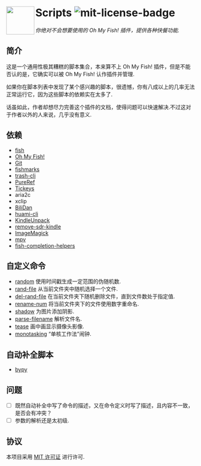 # <img align="left" width="75px" src="https://cdn.rawgit.com/oh-my-fish/oh-my-fish/e4f1c2e0219a17e2c748b824004c8d0b38055c16/docs/logo.svg"/> Scripts ![mit-license-badge][mit-license-badge-url]

_你绝对不会想要使用的 Oh My Fish! 插件，提供各种快餐功能._

## 简介

这是一个通用性极其糟糕的脚本集合，本来算不上 Oh My Fish! 插件，但是不能否认的是，它确实可以被 Oh My Fish! 认作插件并管理.

如果你在脚本列表中发现了某个感兴趣的脚本，很遗憾，你有八成以上的几率无法正常运行它，因为这些脚本的依赖实在太多了.

话虽如此，作者却想尽力完善这个插件的文档，使得问题可以快速解决.不过这对于作者以外的人来说，几乎没有意义.

## 依赖

* [fish][fish-url]
* [Oh My Fish!][oh-my-fish-url]
* [Git][git-url]
* [fishmarks][fishmarks-url]
* [trash-cli][trash-cli-url]
* [PureRef][pureref-url]
* [Tickeys][tickeys-url]
* aria2c
* xclip
* [BiliDan][bilidan-url]
* [huami-cli][huami-cli-url]
* [KindleUnpack][kindle-unpack-url]
* [remove-sdr-kindle][remove-sdr-kindle-url]
* [ImageMagick][imagemagick-url]
* [mpv][mpv-url]
* [fish-completion-helpers][fish-completion-helpers-url]

## 自定义命令

* [random](docs/random.md) 使用时间戳生成一定范围的伪随机数.
* [rand-file](docs/rand-file.md) 从当前文件夹中随机选择一个文件.
* [del-rand-file](docs/del-rand-file.md) 在当前文件夹下随机删除文件，直到文件数处于指定值.
* [rename-num](docs/rename-num.md) 将当前文件夹下的文件使用数字重命名.
* [shadow](docs/shadow.md) 为图片添加阴影.
* [parse-filename](docs/parse-filename.md) 解析文件名.
* [tease](docs/tease.md) 画中画显示摄像头影像.
* [monotasking](docs/monotasking.md) “单核工作法”闹钟.

## 自动补全脚本

* [bypy][bypy-url]

## 问题

* [ ] 既然自动补全中写了命令的描述，又在命令定义时写了描述，且内容不一致，是否会有冲突？
* [ ] 参数的解析还是太初级.

## 协议

本项目采用 [MIT 许可证][mit-license-url] 进行许可.

[mit-license-badge-url]: https://img.shields.io/badge/license-MIT-007EC7.svg
[fish-url]: https://fishshell.com
[oh-my-fish-url]: https://github.com/oh-my-fish
[git-url]: https://git-scm.com
[mit-license-url]: https://opensource.org/licenses/MIT
[fishmarks-url]: https://github.com/techwizrd/fishmarks
[trash-cli-url]: https://github.com/andreafrancia/trash-cli
[pureref-url]: https://www.pureref.com
[tickeys-url]: http://www.yingdev.com/projects/tickeys
[bilidan-url]: https://github.com/m13253/BiliDan
[huami-cli-url]: https://github.com/ninehills/huami-cli
[kindle-unpack-url]: https://github.com/kevinhendricks/KindleUnpack
[remove-sdr-kindle-url]: https://github.com/purocean/remove-sdr-kindle
[imagemagick-url]: https://www.imagemagick.org/script/index.php
[mpv-url]: https://mpv.io/
[fish-completion-helpers-url]: https://github.com/danhper/fish-completion-helpers
[bypy-url]: https://github.com/houtianze/bypy
